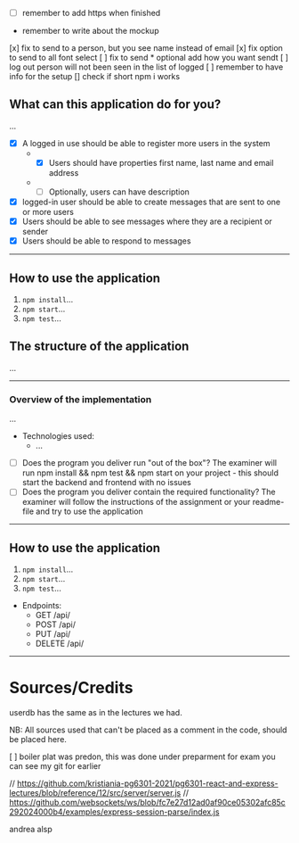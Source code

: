 * [ ] remember to add https when finished
* remember to write about the mockup

[x]  fix to send to a person, but you see name instead of email
[x]  fix option to send to all font select
[ ]  fix to send * optional add how you want sendt
[ ]  log out person will not been seen in the list of logged
[ ]   remember to have  info for the setup
[] check if short npm i works

## What can this application do for you? ##
...
* [x] A logged in use should be able to register more users in the system
  * * [x] Users should have properties first name, last name and email address
  * * [ ] Optionally, users can have description

* [x] logged-in user should be able to create messages that are sent to one or more users
* [x] Users should be able to see messages where they are a recipient or sender
* [x] Users should be able to respond to messages
---

## How to use the application ##

1. `npm install`...
2. `npm start`...
3. `npm test`...


## The structure of the application ##

...

---

### Overview of the implementation ###

...

* Technologies used:
  * ...

* [ ] Does the program you deliver run "out of the box"? The examiner will run npm install && npm test && npm start on your project - this should start the
  backend and frontend with no issues
* [ ] Does the program you deliver contain the required functionality? The examiner will follow the instructions of the assignment or your readme-file and try to use
  the application
---

## How to use the application ##

1. `npm install`...
2. `npm start`...
3. `npm test`...

* Endpoints:
  * GET /api/
  * POST /api/
  * PUT /api/
  * DELETE /api/



---

# Sources/Credits #

userdb has the same as in the lectures we had.

NB: All sources used that can't be placed as a comment in the code, should be placed here.

[ ] boiler plat was predon, this was done under preparment for exam you can see my git for earlier


// https://github.com/kristiania-pg6301-2021/pg6301-react-and-express-lectures/blob/reference/12/src/server/server.js
// https://github.com/websockets/ws/blob/fc7e27d12ad0af90ce05302afc85c292024000b4/examples/express-session-parse/index.js

andrea alsp